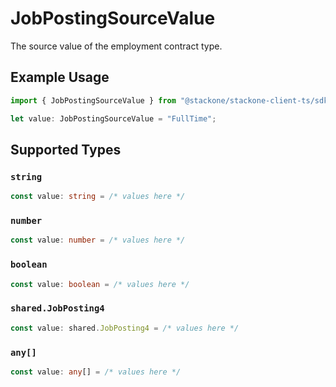 # JobPostingSourceValue

The source value of the employment contract type.

## Example Usage

```typescript
import { JobPostingSourceValue } from "@stackone/stackone-client-ts/sdk/models/shared";

let value: JobPostingSourceValue = "FullTime";
```

## Supported Types

### `string`

```typescript
const value: string = /* values here */
```

### `number`

```typescript
const value: number = /* values here */
```

### `boolean`

```typescript
const value: boolean = /* values here */
```

### `shared.JobPosting4`

```typescript
const value: shared.JobPosting4 = /* values here */
```

### `any[]`

```typescript
const value: any[] = /* values here */
```

